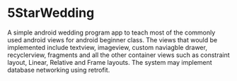 # 5StarWedding
A simple android wedding program app to teach most of the commonly used android views for android beginner class. The views that would be implemented include textview, imageview, custom naviagble drawer, recyclerview, fragments and all the other container views such as constraint layout, Linear, Relative and Frame layouts. The system may implement database networking using retrofit.

